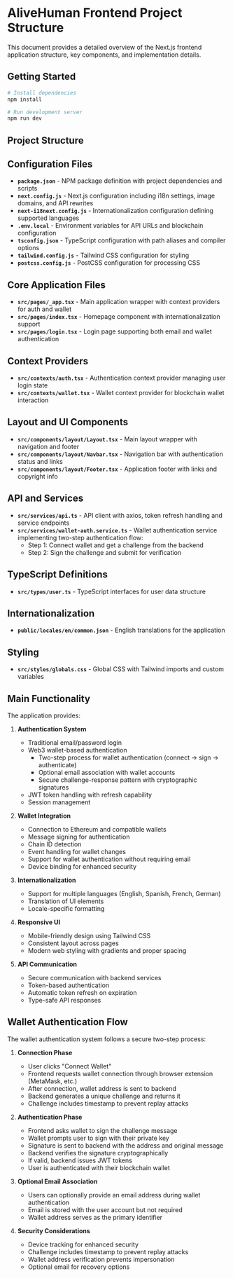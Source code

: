 # AliveHuman Frontend Project Structure

This document provides a detailed overview of the Next.js frontend application structure, key components, and implementation details.

## Getting Started

```bash
# Install dependencies
npm install

# Run development server
npm run dev
```

## Project Structure

## Configuration Files

- **`package.json`** - NPM package definition with project dependencies and scripts
- **`next.config.js`** - Next.js configuration including i18n settings, image domains, and API rewrites
- **`next-i18next.config.js`** - Internationalization configuration defining supported languages
- **`.env.local`** - Environment variables for API URLs and blockchain configuration
- **`tsconfig.json`** - TypeScript configuration with path aliases and compiler options
- **`tailwind.config.js`** - Tailwind CSS configuration for styling
- **`postcss.config.js`** - PostCSS configuration for processing CSS

## Core Application Files

- **`src/pages/_app.tsx`** - Main application wrapper with context providers for auth and wallet
- **`src/pages/index.tsx`** - Homepage component with internationalization support
- **`src/pages/login.tsx`** - Login page supporting both email and wallet authentication

## Context Providers

- **`src/contexts/auth.tsx`** - Authentication context provider managing user login state
- **`src/contexts/wallet.tsx`** - Wallet context provider for blockchain wallet interaction

## Layout and UI Components

- **`src/components/layout/Layout.tsx`** - Main layout wrapper with navigation and footer
- **`src/components/layout/Navbar.tsx`** - Navigation bar with authentication status and links
- **`src/components/layout/Footer.tsx`** - Application footer with links and copyright info

## API and Services

- **`src/services/api.ts`** - API client with axios, token refresh handling and service endpoints
- **`src/services/wallet-auth.service.ts`** - Wallet authentication service implementing two-step authentication flow:
  - Step 1: Connect wallet and get a challenge from the backend
  - Step 2: Sign the challenge and submit for verification

## TypeScript Definitions

- **`src/types/user.ts`** - TypeScript interfaces for user data structure

## Internationalization

- **`public/locales/en/common.json`** - English translations for the application

## Styling

- **`src/styles/globals.css`** - Global CSS with Tailwind imports and custom variables

## Main Functionality

The application provides:

1. **Authentication System** 
   - Traditional email/password login
   - Web3 wallet-based authentication
     - Two-step process for wallet authentication (connect -> sign -> authenticate)
     - Optional email association with wallet accounts
     - Secure challenge-response pattern with cryptographic signatures
   - JWT token handling with refresh capability
   - Session management

2. **Wallet Integration**
   - Connection to Ethereum and compatible wallets
   - Message signing for authentication
   - Chain ID detection
   - Event handling for wallet changes
   - Support for wallet authentication without requiring email
   - Device binding for enhanced security

3. **Internationalization**
   - Support for multiple languages (English, Spanish, French, German)
   - Translation of UI elements
   - Locale-specific formatting

4. **Responsive UI**
   - Mobile-friendly design using Tailwind CSS
   - Consistent layout across pages
   - Modern web styling with gradients and proper spacing

5. **API Communication**
   - Secure communication with backend services
   - Token-based authentication
   - Automatic token refresh on expiration
   - Type-safe API responses

## Wallet Authentication Flow

The wallet authentication system follows a secure two-step process:

1. **Connection Phase**
   - User clicks "Connect Wallet"
   - Frontend requests wallet connection through browser extension (MetaMask, etc.)
   - After connection, wallet address is sent to backend
   - Backend generates a unique challenge and returns it
   - Challenge includes timestamp to prevent replay attacks

2. **Authentication Phase**
   - Frontend asks wallet to sign the challenge message
   - Wallet prompts user to sign with their private key
   - Signature is sent to backend with the address and original message
   - Backend verifies the signature cryptographically
   - If valid, backend issues JWT tokens
   - User is authenticated with their blockchain wallet

3. **Optional Email Association**
   - Users can optionally provide an email address during wallet authentication
   - Email is stored with the user account but not required
   - Wallet address serves as the primary identifier

4. **Security Considerations**
   - Device tracking for enhanced security
   - Challenge includes timestamp to prevent replay attacks
   - Wallet address verification prevents impersonation
   - Optional email for recovery options
